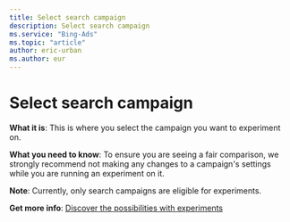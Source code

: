 ```yaml
---
title: Select search campaign
description: Select search campaign
ms.service: "Bing-Ads"
ms.topic: "article"
author: eric-urban
ms.author: eur
---
```


# Select search campaign

**What it is**: This is where you select the campaign you want to experiment on.

**What you need to know**: To ensure you are seeing a fair comparison, we strongly recommend not making any changes to a campaign's settings while you are running an experiment on it.

**Note**: Currently, only search campaigns are eligible for experiments.

**Get more info**: [Discover the possibilities with experiments](../hlp_BA_CONC_Experiments_About.md)


